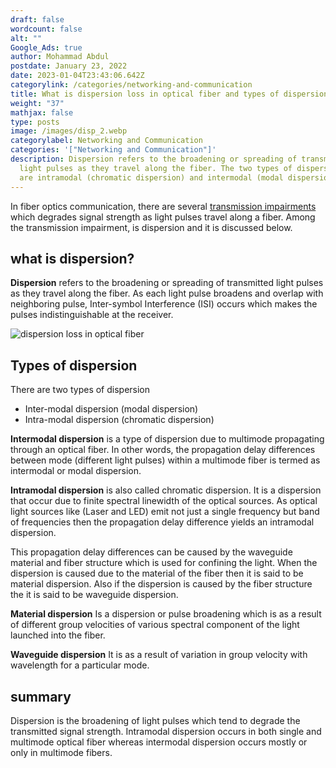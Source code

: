 ```yaml
---
draft: false
wordcount: false
alt: ""
Google_Ads: true
author: Mohammad Abdul
postdate: January 23, 2022
date: 2023-01-04T23:43:06.642Z
categorylink: /categories/networking-and-communication
title: What is dispersion loss in optical fiber and types of dispersion loss?
weight: "37"
mathjax: false
type: posts
image: /images/disp_2.webp
categorylabel: Networking and Communication
categories: '["Networking and Communication"]'
description: Dispersion refers to the broadening or spreading of transmitted
  light pulses as they travel along the fiber. The two types of dispersion loss
  are intramodal (chromatic dispersion) and intermodal (modal dispersion).
---
```

In fiber optics communication, there are several [transmission impairments](/networking/what-are-the-different-causes-of-transmission-impairments/) which degrades signal strength as light pulses travel along a fiber. Among the transmission impairment, is dispersion and it is discussed below.

## what is dispersion?

**Dispersion** refers to the broadening or spreading of transmitted light pulses as they travel along the fiber. As each light pulse broadens and overlap with neighboring pulse, Inter-symbol Interference (ISI) occurs which makes the pulses indistinguishable at the receiver.

<img loading="lazy" src="/images/disp_2.webp" alt="dispersion loss in optical fiber">

## Types of dispersion

There are two types of dispersion

<ul class="ul-in-post">
<li>Inter-modal dispersion (modal dispersion)</li>
<li>Intra-modal dispersion (chromatic dispersion)</li>
</ul>

**Intermodal dispersion** is a type of dispersion due to multimode propagating through an optical fiber. In other words, the propagation delay differences between mode (different light pulses) within a multimode fiber is termed as intermodal or modal dispersion.

**Intramodal dispersion** is also called chromatic dispersion. It is a dispersion that occur due to finite spectral linewidth of the optical sources. As optical light sources like (Laser and LED) emit not just a single frequency but band of frequencies then the propagation delay difference yields an intramodal dispersion.

This propagation delay differences can be caused by the waveguide material and fiber structure which is used for confining the light.
When the dispersion is caused due to the material of the fiber then it is said to be material dispersion. Also if the dispersion is caused by the fiber structure the it is said to be waveguide dispersion.

**Material dispersion**
Is a dispersion or pulse broadening which is as a result of different group velocities of various spectral component of the light launched into the fiber.

**Waveguide dispersion**
It is as a result of variation in group velocity with wavelength for a particular mode.

## summary

Dispersion is the broadening of light pulses which tend to degrade the transmitted signal strength.
Intramodal dispersion occurs in both single and multimode optical fiber whereas intermodal dispersion occurs mostly or only in multimode fibers.